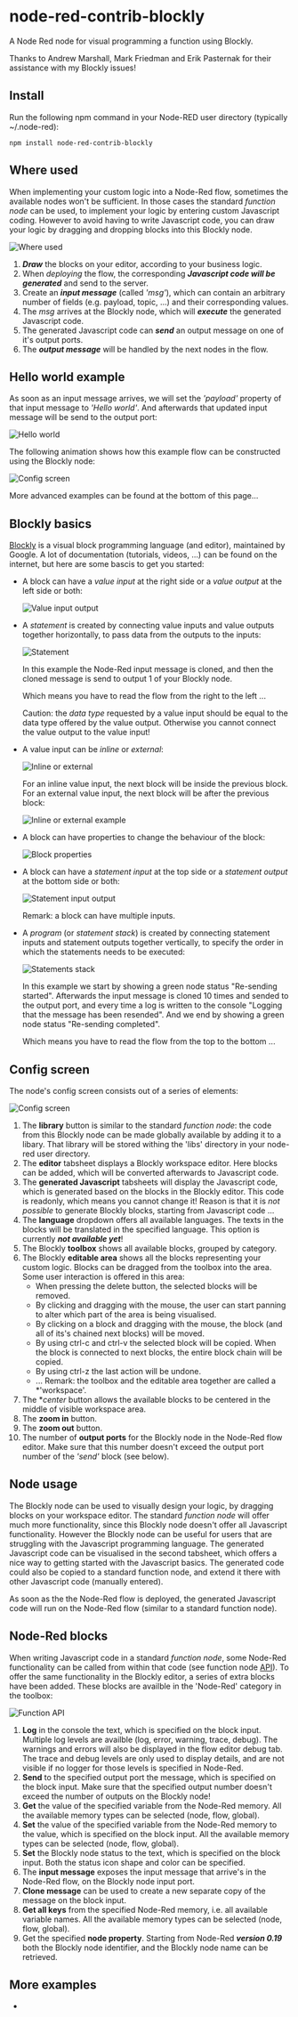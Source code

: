 # node-red-contrib-blockly
A Node Red node for visual programming a function using Blockly.

Thanks to Andrew Marshall, Mark Friedman and Erik Pasternak for their assistance with my Blockly issues!

## Install
Run the following npm command in your Node-RED user directory (typically ~/.node-red):
```
npm install node-red-contrib-blockly
```

## Where used
When implementing your custom logic into a Node-Red flow, sometimes the available nodes won't be sufficient.  In those cases the standard *function node* can be used, to implement your logic by entering custom Javascript coding.  However to avoid having to write Javascript code, you can draw your logic by dragging and dropping blocks into this Blockly node.

![Where used](https://raw.githubusercontent.com/bartbutenaers/node-red-contrib-blockly/master/images/blockly_where_used.png)

1. ***Draw*** the blocks on your editor, according to your business logic.
2. When *deploying* the flow, the corresponding ***Javascript code will be generated*** and send to the server.
3. Create an ***input message*** (called *'msg'*), which can contain an arbitrary number of fields (e.g. payload, topic, ...) and their corresponding values.
4. The *msg* arrives at the Blockly node, which will ***execute*** the generated Javascript code.
5. The generated Javascript code can ***send*** an output message on one of it's output ports.
6. The ***output message*** will be handled by the next nodes in the flow.

## Hello world example
As soon as an input message arrives, we will set the *'payload'* property of that input message to *'Hello world'*.  And afterwards that updated input message will be send to the output port:

![Hello world](https://raw.githubusercontent.com/bartbutenaers/node-red-contrib-blockly/master/images/blockly_hello_world.png)

The following animation shows how this example flow can be constructed using the Blockly node:

![Config screen](https://raw.githubusercontent.com/bartbutenaers/node-red-contrib-blockly/master/images/blockly_hello_world.gif)

More advanced examples can be found at the bottom of this page...

## Blockly basics
[Blockly](https://developers.google.com/blockly/) is a visual block programming language (and editor), maintained by Google.  A lot of documentation (tutorials, videos, ...) can be found on the internet, but here are some bascis to get you started:
+ A block can have a *value input* at the right side or a *value output* at the left side or both:

    ![Value input output](https://raw.githubusercontent.com/bartbutenaers/node-red-contrib-blockly/master/images/blockly_values.png)
    
+ A *statement* is created by connecting value inputs and value outputs together horizontally, to pass data from the outputs to the inputs:

    ![Statement](https://raw.githubusercontent.com/bartbutenaers/node-red-contrib-blockly/master/images/blockly_statement.png)
   
  In this example the Node-Red input message is cloned, and then the cloned message is send to output 1 of your Blockly node.  
  
  Which means you have to read the flow from the right to the left ...
  
  Caution: the *data type* requested by a value input should be equal to the data type offered by the value output.  Otherwise you cannot connect the value output to the value input!
  
+ A value input can be *inline* or *external*:

    ![Inline or external](https://raw.githubusercontent.com/bartbutenaers/node-red-contrib-blockly/master/images/blockly_inline.png)
    
    For an inline value input, the next block will be inside the previous block.  For an external value input, the next block will be after the previous block:
    
    ![Inline or external example](https://raw.githubusercontent.com/bartbutenaers/node-red-contrib-blockly/master/images/blockly_inline_example.png)  
  
+ A block can have properties to change the behaviour of the block:

    ![Block properties](https://raw.githubusercontent.com/bartbutenaers/node-red-contrib-blockly/master/images/blockly_properties.png) 
  
+ A block can have a *statement input* at the top side or a *statement output* at the bottom side or both:

    ![Statement input output](https://raw.githubusercontent.com/bartbutenaers/node-red-contrib-blockly/master/images/blockly_statement_input.png) 
    
    Remark: a block can have multiple inputs.
    
+ A *program* (or *statement stack*) is created by connecting statement inputs and statement outputs together vertically, to specify the order in which the statements needs to be executed:

    ![Statements stack](https://raw.githubusercontent.com/bartbutenaers/node-red-contrib-blockly/master/images/blockly_statements_program.png) 

    In this example we start by showing a green node status "Re-sending started".  Afterwards the input message is cloned 10 times and sended to the output port, and every time a log is written to the console "Logging that the message has been resended".  And we end by showing a green node status "Re-sending completed".
    
    Which means you have to read the flow from the top to the bottom ...

## Config screen
The node's config screen consists out of a series of elements:

![Config screen](https://raw.githubusercontent.com/bartbutenaers/node-red-contrib-blockly/master/images/blockly_screen.png)

1. The **library** button is similar to the standard *function node*: the code from this Blockly node can be made globally available by adding it to a libary.  That library will be stored withing the 'libs' directory in your node-red user directory.
2. The **editor** tabsheet displays a Blockly workspace editor.  Here blocks can be added, which will be converted afterwards to Javascript code.
3. The **generated Javascript** tabsheets will display the Javascript code, which is generated based on the blocks in the Blockly editor.  This code is readonly, which means you cannot change it!  Reason is that it is *not possible* to generate Blockly blocks, starting from Javascript code ...
4. The **language** dropdown offers all available languages.  The texts in the blocks will be translated in the specified language.  This option is currently ***not available yet***!
5. The Blockly **toolbox** shows all available blocks, grouped by category.
6. The Blockly **editable area** shows all the blocks representing your custom logic.  Blocks can be dragged from the toolbox into the area.  Some user interaction is offered in this area:
    + When pressing the delete button, the selected blocks will be removed.  
    + By clicking and dragging with the mouse, the user can start panning to alter which part of the area is being visualised.  
    + By clicking on a block and dragging with the mouse, the block (and all of its's chained next blocks) will be moved.
    + By using ctrl-c and ctrl-v the selected block will be copied.  When the block is connected to next blocks, the entire block chain will be copied.
    + By using ctrl-z the last action will be undone.
    + ...
Remark: the toolbox and the editable area together are called a *'workspace'.
7. The **center* button allows the available blocks to be centered in the middle of visible workspace area.
8. The **zoom in** button.
9. The **zoom out** button.
10. The number of **output ports** for the Blockly node in the Node-Red flow editor.  Make sure that this number doesn't exceed the output port number of the *'send'* block (see below).

## Node usage
The Blockly node can be used to visually design your logic, by dragging blocks on your workspace editor.  The standard *function node* will offer much more functionality, since this Blockly node doesn't offer all Javascript functionality.  However the Blockly node can be useful for users that are struggling with the Javascript programming language.  The generated Javascript code can be visualised in the second tabsheet, which offers a nice way to getting started with the Javascript basics.  The generated code could also be copied to a standard function node, and extend it there with other Javascript code (manually entered).

As soon as the the Node-Red flow is deployed, the generated Javascript code will run on the Node-Red flow (similar to a standard function node).

## Node-Red blocks
When writing Javascript code in a standard *function node*, some Node-Red functionality can be called from within that code (see function node [API](https://nodered.org/docs/writing-functions#api-reference)).  To offer the same functionality in the Blockly editor, a series of extra blocks have been added.  These blocks are availble in the 'Node-Red' category in the toolbox:

![Function API](https://raw.githubusercontent.com/bartbutenaers/node-red-contrib-blockly/master/images/blockly_api.png)

1. **Log** in the console the text, which is specified on the block input.  Multiple log levels are availble (log, error, warning, trace, debug).  The warnings and errors will also be displayed in the flow editor debug tab.  The trace and debug levels are only used to display details, and are not visible if no logger for those levels is specified in Node-Red.
2. **Send** to the specified output port the message, which is specified on the block input.  Make sure that the specified output number doesn't exceed the number of outputs on the Blockly node!
3. **Get** the value of the specified variable from the Node-Red memory.  All the available memory types can be selected (node, flow, global).
4. **Set** the value of the specified variable from the Node-Red memory to the value, which is specified on the block input.  All the available memory types can be selected (node, flow, global).
5. **Set** the Blockly node status to the text, which is specified on the block input.  Both the status icon shape and color can be specified.
6. The **input message** exposes the input message that arrive's in the Node-Red flow, on the Blockly node input port.
7. **Clone message** can be used to create a new separate copy of the message on the block input.
8. **Get all keys** from the specified Node-Red memory, i.e. all available variable names.  All the available memory types can be selected (node, flow, global).
9. Get the specified **node property**.  Starting from Node-Red ***version 0.19*** both the Blockly node identifier, and the Blockly node name can be retrieved.

## More examples

+ 
